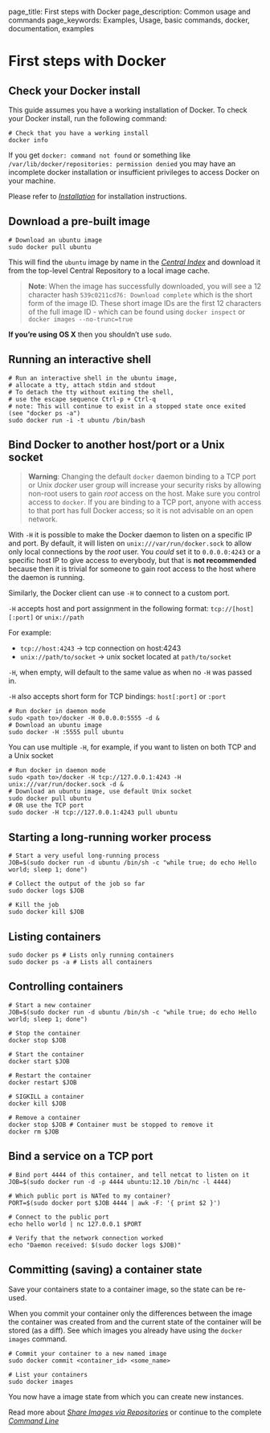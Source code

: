 page_title: First steps with Docker
page_description: Common usage and commands
page_keywords: Examples, Usage, basic commands, docker, documentation, examples

# First steps with Docker

## Check your Docker install

This guide assumes you have a working installation of Docker. To check
your Docker install, run the following command:

    # Check that you have a working install
    docker info

If you get `docker: command not found` or something
like `/var/lib/docker/repositories: permission denied`
you may have an incomplete docker installation or insufficient
privileges to access Docker on your machine.

Please refer to [*Installation*](../../installation/#installation-list)
for installation instructions.

## Download a pre-built image

    # Download an ubuntu image
    sudo docker pull ubuntu

This will find the `ubuntu` image by name in the
[*Central Index*](../workingwithrepository/#searching-central-index) and
download it from the top-level Central Repository to a local image
cache.

> **Note**:
> When the image has successfully downloaded, you will see a 12 character
> hash `539c0211cd76: Download complete` which is the
> short form of the image ID. These short image IDs are the first 12
> characters of the full image ID - which can be found using
> `docker inspect` or `docker images --no-trunc=true`

**If you’re using OS X** then you shouldn’t use `sudo`.

## Running an interactive shell

    # Run an interactive shell in the ubuntu image,
    # allocate a tty, attach stdin and stdout
    # To detach the tty without exiting the shell,
    # use the escape sequence Ctrl-p + Ctrl-q
    # note: This will continue to exist in a stopped state once exited (see "docker ps -a")
    sudo docker run -i -t ubuntu /bin/bash

## Bind Docker to another host/port or a Unix socket

> **Warning**: 
> Changing the default `docker` daemon binding to a
> TCP port or Unix *docker* user group will increase your security risks
> by allowing non-root users to gain *root* access on the host. Make sure
> you control access to `docker`. If you are binding
> to a TCP port, anyone with access to that port has full Docker access;
> so it is not advisable on an open network.

With `-H` it is possible to make the Docker daemon
to listen on a specific IP and port. By default, it will listen on
`unix:///var/run/docker.sock` to allow only local
connections by the *root* user. You *could* set it to
`0.0.0.0:4243` or a specific host IP to give access
to everybody, but that is **not recommended** because then it is trivial
for someone to gain root access to the host where the daemon is running.

Similarly, the Docker client can use `-H` to connect
to a custom port.

`-H` accepts host and port assignment in the
following format: `tcp://[host][:port]` or
`unix://path`

For example:

-   `tcp://host:4243` -\> tcp connection on
    host:4243
-   `unix://path/to/socket` -\> unix socket located
    at `path/to/socket`

`-H`, when empty, will default to the same value as
when no `-H` was passed in.

`-H` also accepts short form for TCP bindings:
`host[:port]` or `:port`

    # Run docker in daemon mode
    sudo <path to>/docker -H 0.0.0.0:5555 -d &
    # Download an ubuntu image
    sudo docker -H :5555 pull ubuntu

You can use multiple `-H`, for example, if you want
to listen on both TCP and a Unix socket

    # Run docker in daemon mode
    sudo <path to>/docker -H tcp://127.0.0.1:4243 -H unix:///var/run/docker.sock -d &
    # Download an ubuntu image, use default Unix socket
    sudo docker pull ubuntu
    # OR use the TCP port
    sudo docker -H tcp://127.0.0.1:4243 pull ubuntu

## Starting a long-running worker process

    # Start a very useful long-running process
    JOB=$(sudo docker run -d ubuntu /bin/sh -c "while true; do echo Hello world; sleep 1; done")

    # Collect the output of the job so far
    sudo docker logs $JOB

    # Kill the job
    sudo docker kill $JOB

## Listing containers

    sudo docker ps # Lists only running containers
    sudo docker ps -a # Lists all containers

## Controlling containers

    # Start a new container
    JOB=$(sudo docker run -d ubuntu /bin/sh -c "while true; do echo Hello world; sleep 1; done")

    # Stop the container
    docker stop $JOB

    # Start the container
    docker start $JOB

    # Restart the container
    docker restart $JOB

    # SIGKILL a container
    docker kill $JOB

    # Remove a container
    docker stop $JOB # Container must be stopped to remove it
    docker rm $JOB

## Bind a service on a TCP port

    # Bind port 4444 of this container, and tell netcat to listen on it
    JOB=$(sudo docker run -d -p 4444 ubuntu:12.10 /bin/nc -l 4444)

    # Which public port is NATed to my container?
    PORT=$(sudo docker port $JOB 4444 | awk -F: '{ print $2 }')

    # Connect to the public port
    echo hello world | nc 127.0.0.1 $PORT

    # Verify that the network connection worked
    echo "Daemon received: $(sudo docker logs $JOB)"

## Committing (saving) a container state

Save your containers state to a container image, so the state can be
re-used.

When you commit your container only the differences between the image
the container was created from and the current state of the container
will be stored (as a diff). See which images you already have using the
`docker images` command.

    # Commit your container to a new named image
    sudo docker commit <container_id> <some_name>

    # List your containers
    sudo docker images

You now have a image state from which you can create new instances.

Read more about [*Share Images via
Repositories*](../workingwithrepository/#working-with-the-repository) or
continue to the complete [*Command
Line*](../../reference/commandline/cli/#cli)
